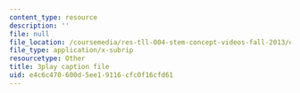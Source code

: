 ```yaml
---
content_type: resource
description: ''
file: null
file_location: /coursemedia/res-tll-004-stem-concept-videos-fall-2013/e4c6c470600d5ee19116cfc0f16cfd61_nwZ9FbZtOv0.vtt
file_type: application/x-subrip
resourcetype: Other
title: 3play caption file
uid: e4c6c470-600d-5ee1-9116-cfc0f16cfd61
---
```

